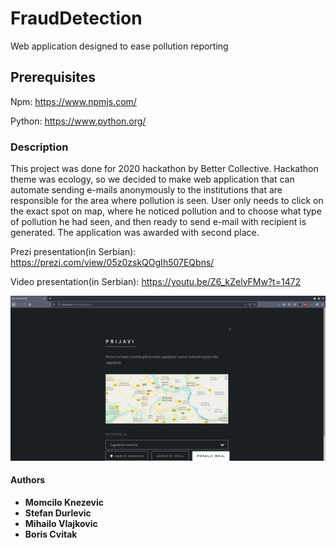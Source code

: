 # FraudDetection

Web application designed to ease pollution reporting

## Prerequisites

Npm: <https://www.npmjs.com/>

Python: <https://www.python.org/>

### Description
This project was done for 2020 hackathon by Better Collective. Hackathon theme was ecology, so we decided to make web application that can automate sending 
e-mails anonymously to the institutions that are responsible for the area where pollution is seen. User only needs to click on the exact spot on map, where he noticed pollution and to choose what type of pollution he had seen, and then ready to send e-mail with recipient is generated. The application was awarded with second place.

Prezi presentation(in Serbian): https://prezi.com/view/05z0zskQOgIh507EQbns/

Video presentation(in Serbian): https://youtu.be/Z6_kZelvFMw?t=1472

![demo](demo_app.png)

#### Authors
-   **Momcilo Knezevic**
-   **Stefan Durlevic**
-   **Mihailo Vlajkovic**
-   **Boris Cvitak**
